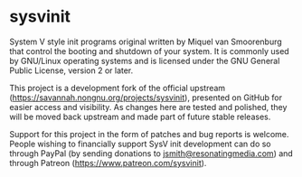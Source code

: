 # sysvinit

System V style init programs original written by Miquel van Smoorenburg that control the booting and shutdown of your system. It is commonly used by GNU/Linux operating systems and is licensed under the GNU General Public License, version 2 or later.

This project is a development fork of the official upstream (https://savannah.nongnu.org/projects/sysvinit), presented on GitHub for easier access and visibility. As changes here are tested and polished, they will be moved back upstream and made part of future stable releases.

Support for this project in the form of patches and bug reports is welcome. People wishing to financially support SysV init development can do so through PayPal (by sending donations to jsmith@resonatingmedia.com) and through Patreon (https://www.patreon.com/sysvinit).
